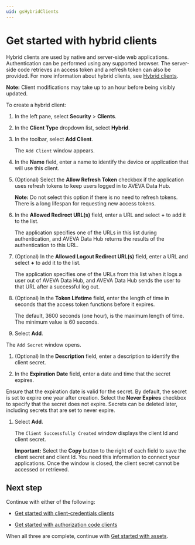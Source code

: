 ```yaml
---
uid: gsHybridClients
---
```


# Get started with hybrid clients

Hybrid clients are used by native and server-side web applications. Authentication can be performed using any supported browser. The server-side code retrieves an access token and a refresh token can also be provided. For more information about hybrid clients, see [Hybrid clients](xref:ccClients#hybrid-client).

**Note:** Client modifications may take up to an hour before being visibly updated.

To create a hybrid client:

1. In the left pane, select **Security** > **Clients**.

1. In the **Client Type** dropdown list, select **Hybrid**.

1. In the toolbar, select **Add Client**.

   The `Add Client` window appears.

1. In the **Name** field, enter a name to identify the device or application that will use this client.

1. (Optional) Select the **Allow Refresh Token** checkbox if the application uses refresh tokens to keep users logged in to AVEVA Data Hub.
   
   **Note:** Do not select this option if there is no need to refresh tokens. There is a long lifespan for requesting new access tokens. 

1. In the **Allowed Redirect URL(s)** field, enter a URL and select **+** to add it to the list.  
   
   The application specifies one of the URLs in this list during authentication, and AVEVA Data Hub returns the results of the authentication to this URL.

1. (Optional) In the **Allowed Logout Redirect URL(s)** field, enter a URL and select **+** to add it to the list.  
   
   The application specifies one of the URLs from this list when it logs a user out of AVEVA Data Hub, and AVEVA Data Hub sends the user to that URL after a successful log out.

1. (Optional) In the **Token Lifetime** field, enter the length of time in seconds that the access token functions before it expires. 

   The default, 3600 seconds (one hour), is the maximum length of time. The minimum value is 60 seconds.

1. Select **Add**.  

  The `Add Secret` window opens.

1. (Optional) In the **Description** field, enter a description to identify the client secret.

1. In the **Expiration Date** field, enter a date and time that the secret expires.

  Ensure that the expiration date is valid for the secret. By default, the secret is set to expire one year after creation. Select the **Never Expires** checkbox to specify that the secret does not expire. Secrets can be deleted later, including secrets that are set to never expire.

1. Select **Add**.  
                
   The `Client Successfully Created` window displays the client Id and client secret.
   
   **Important:** Select the **Copy** button to the right of each field to save the client secret and client Id. You need this information to connect your applications. Once the window is closed, the client secret cannot be accessed or retrieved.

## Next step

Continue with either of the following: 

- [Get started with client-credentials clients](xref:gsClientCredentialsClients) 

- [Get started with authorization code clients](xref:gsAuthorizationCodeClients)

When all three are complete, continue with [Get started with assets](xref:gsAssets).

